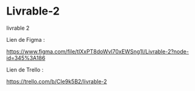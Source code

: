 # Livrable-2
livrable 2

Lien de Figma :

https://www.figma.com/file/tlXxPT8doWvl70xEWSng1I/Livrable-2?node-id=345%3A186

Lien de Trello :

https://trello.com/b/CIe9k5B2/livrable-2
